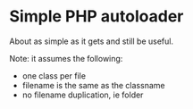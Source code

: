 # Simple PHP autoloader

About as simple as it gets and still be useful.

Note: it assumes the following:

* one class per file
* filename is the same as the classname
* no filename duplication, ie folder